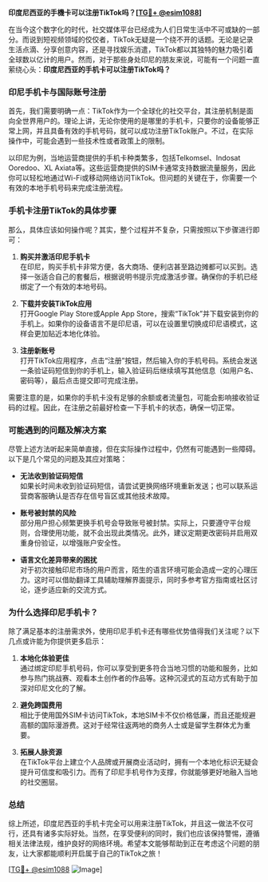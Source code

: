**印度尼西亚的手機卡可以注册TikTok吗？[[TG💪+ @esim1088](https://t.me/s/esim1088)]**

在当今这个数字化的时代，社交媒体平台已经成为人们日常生活中不可或缺的一部分。而说到短视频领域的佼佼者，TikTok无疑是一个绕不开的话题。无论是记录生活点滴、分享创意内容，还是寻找娱乐消遣，TikTok都以其独特的魅力吸引着全球数以亿计的用户。然而，对于那些身处印尼的朋友来说，可能有一个问题一直萦绕心头：**印度尼西亚的手机卡可以注册TikTok吗？**

### 印尼手机卡与国际账号注册

首先，我们需要明确一点：TikTok作为一个全球化的社交平台，其注册机制是面向全世界用户的。理论上讲，无论你使用的是哪里的手机卡，只要你的设备能够正常上网，并且具备有效的手机号码，就可以成功注册TikTok账户。不过，在实际操作中，可能会遇到一些技术性或者政策上的限制。

以印尼为例，当地运营商提供的手机卡种类繁多，包括Telkomsel、Indosat Ooredoo、XL Axiata等。这些运营商提供的SIM卡通常支持数据流量服务，因此你可以轻松地通过Wi-Fi或移动网络访问TikTok。但问题的关键在于，你需要一个有效的本地手机号码来完成注册流程。

### 手机卡注册TikTok的具体步骤

那么，具体应该如何操作呢？其实，整个过程并不复杂，只需按照以下步骤进行即可：

1. **购买并激活印尼手机卡**  
   在印尼，购买手机卡非常方便，各大商场、便利店甚至路边摊都可以买到。选择一张适合自己的套餐后，根据说明书提示完成激活步骤。确保你的手机已经绑定了一个有效的本地号码。

2. **下载并安装TikTok应用**  
   打开Google Play Store或Apple App Store，搜索“TikTok”并下载安装到你的手机上。如果你的设备语言不是印尼语，可以在设置里切换成印尼语模式，这样会更加贴近本地化体验。

3. **注册新账号**  
   打开TikTok应用程序，点击“注册”按钮，然后输入你的手机号码。系统会发送一条验证码短信到你的手机上，输入验证码后继续填写其他信息（如用户名、密码等），最后点击提交即可完成注册。

需要注意的是，如果你的手机卡没有足够的余额或者流量包，可能会影响接收验证码的过程。因此，在注册之前最好检查一下手机卡的状态，确保一切正常。

### 可能遇到的问题及解决方案

尽管上述方法听起来简单直接，但在实际操作过程中，仍然有可能遇到一些障碍。以下是几个常见的问题及其应对策略：

- **无法收到验证码短信**  
  如果长时间未收到验证码短信，请尝试更换网络环境重新发送；也可以联系运营商客服确认是否存在信号盲区或其他技术故障。

- **账号被封禁的风险**  
  部分用户担心频繁更换手机号会导致账号被封禁。实际上，只要遵守平台规则，合理使用功能，就不会出现此类情况。此外，建议定期更改密码并启用双重身份验证，以增强账户安全性。

- **语言文化差异带来的困扰**  
  对于初次接触印尼市场的用户而言，陌生的语言环境可能会造成一定的心理压力。这时可以借助翻译工具辅助理解界面提示，同时多参考官方指南或社区讨论，逐步适应新的交流方式。

### 为什么选择印尼手机卡？

除了满足基本的注册需求外，使用印尼手机卡还有哪些优势值得我们关注呢？以下几点或许能为你提供更多启示：

1. **本地化体验更佳**  
   通过绑定印尼手机号码，你可以享受到更多符合当地习惯的功能和服务，比如参与热门挑战赛、观看本土创作者的作品等。这种沉浸式的互动方式有助于加深对印尼文化的了解。

2. **避免跨国费用**  
   相比于使用国外SIM卡访问TikTok，本地SIM卡不仅价格低廉，而且还能规避高额的国际漫游费。这对于经常往返两地的商务人士或是留学生群体尤为重要。

3. **拓展人脉资源**  
   在TikTok平台上建立个人品牌或开展商业活动时，拥有一个本地化标识无疑会提升可信度和吸引力。而有了印尼手机号作为支撑，你就能够更好地融入当地的社交圈层。

### 总结

综上所述，印度尼西亚的手机卡完全可以用来注册TikTok，并且这一做法不仅可行，还具有诸多实际好处。当然，在享受便利的同时，我们也应该保持警惕，遵循相关法律法规，维护良好的网络环境。希望本文能够帮助到正在考虑这个问题的朋友，让大家都能顺利开启属于自己的TikTok之旅！

[[TG💪+ @esim1088](https://t.me/s/esim1088) ![Image](https://i.postimg.cc/4NQfJmqS/Snipaste-2025-05-13-00-14-12.png)]